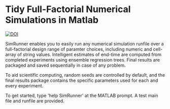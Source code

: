 Tidy Full-Factorial Numerical Simulations in Matlab
===================================================

[![DOI](https://zenodo.org/badge/105531812.svg)](https://zenodo.org/badge/latestdoi/105531812)

SimRunner enables you to easily run any numerical simulation runfile over a full-factorial design range of paramter choices, including numeric and cell-array of string values. Intelligent estimates of end-time are computed from completed experiments using ensemble regression trees. Final results are packaged and saved sequentially in case of any problem.

To aid scientific computing, random seeds are controlled by default, and the final results package contains the specific parameters used for each and every experiment.

To get started, type 'help SimRunner' at the MATLAB prompt. A test main file and runfile are provided.
